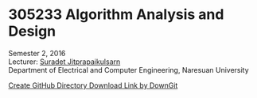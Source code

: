 # 305233 Algorithm Analysis and Design
  Semester 2, 2016 <br/>
  Lecturer: [Suradet Jitprapaikulsarn](http://www.ajarnsuradet.com/) <br/>
  Department of Electrical and Computer Engineering, Naresuan University
  
  [Create GitHub Directory Download Link by DownGit](https://minhaskamal.github.io/DownGit/#/home) <br/>
